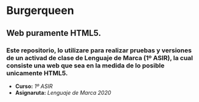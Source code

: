 # Burgerqueen
## Web puramente HTML5.

### Este repositorio, lo utilizare para realizar pruebas y versiones de un activad de clase de Lenguaje de Marca (1º ASIR), la cual consiste una web que sea en la medida de lo posible unicamente HTML5.

- **Curso:** *1º ASIR*
-  **Asignaruta:** *Lenguaje de Marca*
*2020*
